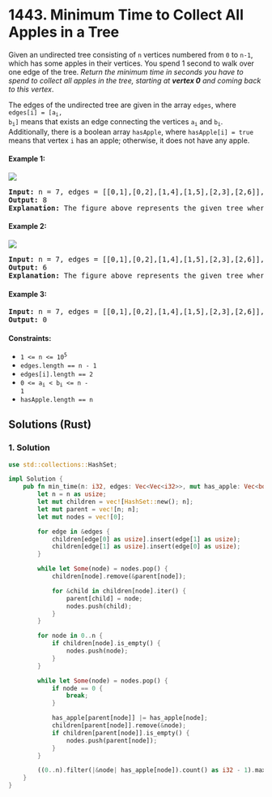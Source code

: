# 1443. Minimum Time to Collect All Apples in a Tree
Given an undirected tree consisting of `n` vertices numbered from `0` to `n-1`, which has some apples in their vertices. You spend 1 second to walk over one edge of the tree. *Return the minimum time in seconds you have to spend to collect all apples in the tree, starting at **vertex 0** and coming back to this vertex*.

The edges of the undirected tree are given in the array `edges`, where <code>edges[i] = [a<sub>i</sub>, b<sub>i</sub>]</code> means that exists an edge connecting the vertices <code>a<sub>i</sub></code> and <code>b<sub>i</sub></code>. Additionally, there is a boolean array `hasApple`, where `hasApple[i] = true` means that vertex `i` has an apple; otherwise, it does not have any apple.

#### Example 1:
![](https://assets.leetcode.com/uploads/2020/04/23/min_time_collect_apple_1.png)
<pre>
<strong>Input:</strong> n = 7, edges = [[0,1],[0,2],[1,4],[1,5],[2,3],[2,6]], hasApple = [false,false,true,false,true,true,false]
<strong>Output:</strong> 8
<strong>Explanation:</strong> The figure above represents the given tree where red vertices have an apple. One optimal path to collect all apples is shown by the green arrows.
</pre>

#### Example 2:
![](https://assets.leetcode.com/uploads/2020/04/23/min_time_collect_apple_2.png)
<pre>
<strong>Input:</strong> n = 7, edges = [[0,1],[0,2],[1,4],[1,5],[2,3],[2,6]], hasApple = [false,false,true,false,false,true,false]
<strong>Output:</strong> 6
<strong>Explanation:</strong> The figure above represents the given tree where red vertices have an apple. One optimal path to collect all apples is shown by the green arrows.
</pre>

#### Example 3:
<pre>
<strong>Input:</strong> n = 7, edges = [[0,1],[0,2],[1,4],[1,5],[2,3],[2,6]], hasApple = [false,false,false,false,false,false,false]
<strong>Output:</strong> 0
</pre>

#### Constraints:
* <code>1 <= n <= 10<sup>5</sup></code>
* `edges.length == n - 1`
* `edges[i].length == 2`
* <code>0 <= a<sub>i</sub> < b<sub>i</sub> <= n - 1</code>
* `hasApple.length == n`

## Solutions (Rust)

### 1. Solution
```Rust
use std::collections::HashSet;

impl Solution {
    pub fn min_time(n: i32, edges: Vec<Vec<i32>>, mut has_apple: Vec<bool>) -> i32 {
        let n = n as usize;
        let mut children = vec![HashSet::new(); n];
        let mut parent = vec![n; n];
        let mut nodes = vec![0];

        for edge in &edges {
            children[edge[0] as usize].insert(edge[1] as usize);
            children[edge[1] as usize].insert(edge[0] as usize);
        }

        while let Some(node) = nodes.pop() {
            children[node].remove(&parent[node]);

            for &child in children[node].iter() {
                parent[child] = node;
                nodes.push(child);
            }
        }

        for node in 0..n {
            if children[node].is_empty() {
                nodes.push(node);
            }
        }

        while let Some(node) = nodes.pop() {
            if node == 0 {
                break;
            }

            has_apple[parent[node]] |= has_apple[node];
            children[parent[node]].remove(&node);
            if children[parent[node]].is_empty() {
                nodes.push(parent[node]);
            }
        }

        ((0..n).filter(|&node| has_apple[node]).count() as i32 - 1).max(0) * 2
    }
}
```
